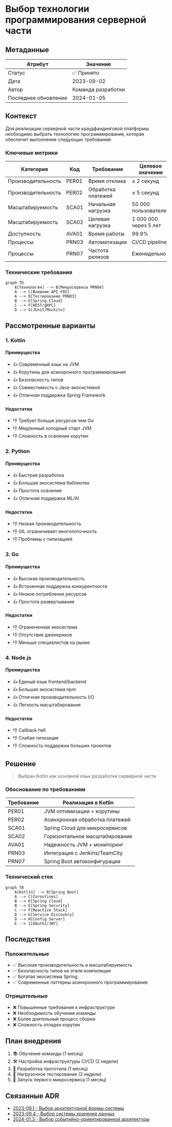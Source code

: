 # Выбор технологии программирования серверной части

## Метаданные

| Атрибут | Значение |
|---------|----------|
| Статус | ✅ Принято |
| Дата | 2023-09-02 |
| Автор | Команда разработки |
| Последнее обновление | 2024-01-05 |

## Контекст

Для реализации серверной части краудфандинговой платформы необходимо выбрать технологию программирования, которая обеспечит выполнение следующих требований:

### Ключевые метрики

| Категория | Код | Требование | Целевое значение |
|-----------|-----|------------|------------------|
| Производительность | PER01 | Время отклика | ≤ 2 секунд |
| Производительность | PER02 | Обработка платежей | ≤ 5 секунд |
| Масштабируемость | SCA01 | Начальная нагрузка | 50 000 пользователей |
| Масштабируемость | SCA02 | Целевая нагрузка | 1 000 000 через 5 лет |
| Доступность | AVA01 | Время работы | 99.9% |
| Процессы | PRN03 | Автоматизация | CI/CD pipeline |
| Процессы | PRN07 | Частота релизов | Еженедельно |

### Технические требования

```mermaid
graph TD
    A[Технология] --> B[Микросервисы PRN04]
    A --> C[Внешние API F02]
    A --> D[Тестирование PRN03]
    B --> E[Spring Cloud]
    C --> F[REST/gRPC]
    D --> G[JUnit/Mockito]
```

## Рассмотренные варианты

### 1. Kotlin

#### Преимущества
- 👍 Современный язык на JVM
- 👍 Корутины для асинхронного программирования
- 👍 Безопасность типов
- 👍 Совместимость с Java-экосистемой
- 👍 Отличная поддержка Spring Framework

#### Недостатки
- 👎 Требует больше ресурсов чем Go
- 👎 Медленный холодный старт JVM
- 👎 Сложность в освоении корутин

### 2. Python

#### Преимущества
- 👍 Быстрая разработка
- 👍 Большая экосистема библиотек
- 👍 Простота освоения
- 👍 Отличная поддержка ML/AI

#### Недостатки
- 👎 Низкая производительность
- 👎 GIL ограничивает многопоточность
- 👎 Проблемы с типизацией

### 3. Go

#### Преимущества
- 👍 Высокая производительность
- 👍 Встроенная поддержка конкурентности
- 👍 Низкое потребление ресурсов
- 👍 Простота развертывания

#### Недостатки
- 👎 Ограниченная экосистема
- 👎 Отсутствие дженериков
- 👎 Меньше специалистов на рынке

### 4. Node.js

#### Преимущества
- 👍 Единый язык frontend/backend
- 👍 Большая экосистема npm
- 👍 Отличная производительность I/O
- 👍 Легкость масштабирования

#### Недостатки
- 👎 Callback hell
- 👎 Слабая типизация
- 👎 Сложность поддержки больших проектов

## Решение

> Выбран Kotlin как основной язык разработки серверной части

### Обоснование по требованиям

| Требование | Реализация в Kotlin |
|------------|---------------------|
| PER01 | JVM оптимизации + корутины |
| PER02 | Асинхронная обработка платежей |
| SCA01 | Spring Cloud для микросервисов |
| SCA02 | Горизонтальное масштабирование |
| AVA01 | Надежность JVM + мониторинг |
| PRN03 | Интеграция с Jenkins/TeamCity |
| PRN07 | Spring Boot автоконфигурация |

### Технический стек

```mermaid
graph TB
    A[Kotlin] --> B[Spring Boot]
    A --> C[Coroutines]
    B --> D[Spring Cloud]
    B --> E[Spring Security]
    C --> F[Reactive Stack]
    D --> G[Service Discovery]
    D --> H[Config Server]
    E --> I[OAuth2/JWT]
```

## Последствия

### Положительные
- ✅ Высокая производительность и масштабируемость
- ✅ Безопасность типов на этапе компиляции
- ✅ Богатая экосистема Spring
- ✅ Современные паттерны асинхронного программирования

### Отрицательные
- ❌ Повышенные требования к инфраструктуре
- ❌ Необходимость обучения команды
- ❌ Более длительный процесс сборки
- ❌ Сложность отладки корутин

## План внедрения

1. 📚 Обучение команды (1 месяц)
2. 🛠️ Настройка инфраструктуры CI/CD (2 недели)
3. 🔨 Разработка прототипа (1 месяц)
4. 🧪 Нагрузочное тестирование (2 недели)
5. 🚀 Запуск первого микросервиса (1 месяц)

## Связанные ADR
- [2023-09.1 - Выбор архитектурной формы системы](./2023-09.1%20-%20Выбор%20архитектурной%20формы%20системы.md)
- [2023-09.4 - Выбор системы хранения данных](./2023-09.4%20-%20Выбор%20системы%20хранения%20данных.md)
- [2024-01.3 - Выбор событийно-ориентированной архитектуры](./2024-01.3%20-%20Выбор%20событийно-ориентированной%20архитектуры.md)